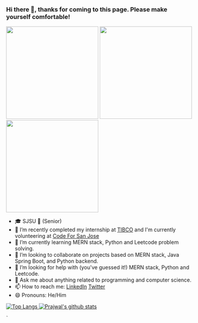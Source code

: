 ### Hi there 👋, thanks for coming to this page. Please make yourself comfortable!

<div>
  <img src="https://media.giphy.com/media/5L57f5fI3f2716NaJ3/giphy.gif" width="250" height="250"/>
  <img src="https://media.giphy.com/media/VUOMN3AJbxSeY/giphy.gif" width="250" height="250"/>
  <img src="https://media.giphy.com/media/L3cQ7IvIM3TlHUYJFm/giphy.gif" width="250" height="250"/>
</div>

- 🎓 SJSU 👴 (Senior)
- 🔭 I’m recently completed my internship at [TIBCO](https://www.tibco.com) and I'm currently volunteering at [Code For San Jose](https://https://www.codeforsanjose.com/)
- 🌱 I’m currently learning MERN stack, Python and Leetcode problem solving. 
- 👯 I’m looking to collaborate on projects based on MERN stack, Java Spring Boot, and Python backend. 
- 🤔 I’m looking for help with (you've guessed it!) MERN stack, Python and Leetcode. 
- 💬 Ask me about anything related to programming and computer science.
- 📫 How to reach me: [LinkedIn](https://www.linkedin.com/in/prajwalpyakurel) [Twitter](https://www.twitter.com/prajwal_pp)
- 😄 Pronouns: He/Him

[![Top Langs](https://github-readme-stats.vercel.app/api/top-langs/?username=prazolpp&show_icons=true&theme=merko)
![Prajwal's github stats](https://github-readme-stats.vercel.app/api?username=prazolpp&show_icons=true&theme=merko)](https://www.github.com/prazolpp)
<!--**prazolpp/prazolpp** is a ✨ _special_ ✨ repository because its `README.md` (this file) appears on your GitHub profile.
- ⚡ Fun fact: 
-->



`
